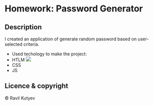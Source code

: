 # Homework: Password Generator

## Description

I created an application of generate random password based on user-selected criteria. 

* Used techology to make the project:
 * HTLM
 ![](photos\Screenshot20%(19).png)
 * CSS
 * JS

## Licence & copyright
© Ravil Kutyev

